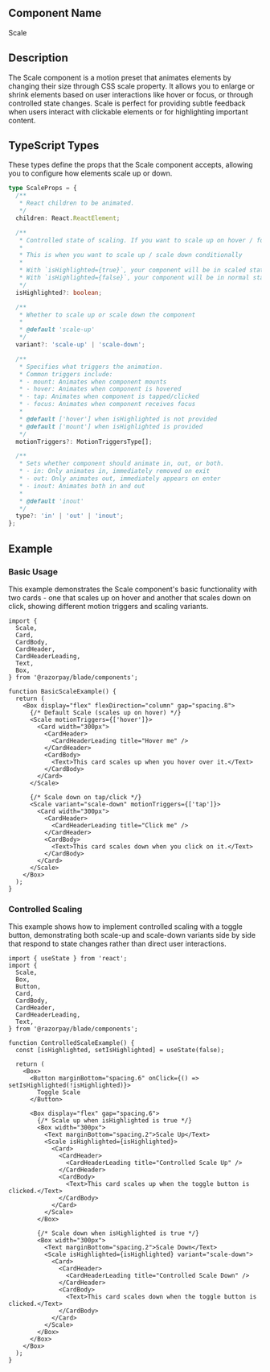 ## Component Name

Scale

## Description

The Scale component is a motion preset that animates elements by changing their size through CSS scale property. It allows you to enlarge or shrink elements based on user interactions like hover or focus, or through controlled state changes. Scale is perfect for providing subtle feedback when users interact with clickable elements or for highlighting important content.

## TypeScript Types

These types define the props that the Scale component accepts, allowing you to configure how elements scale up or down.

```typescript
type ScaleProps = {
  /**
   * React children to be animated.
   */
  children: React.ReactElement;

  /**
   * Controlled state of scaling. If you want to scale up on hover / focus, etc, checkout `motionTriggers` prop instead.
   *
   * This is when you want to scale up / scale down conditionally
   *
   * With `isHighlighted={true}`, your component will be in scaled state
   * With `isHighlighted={false}`, your component will be in normal state
   */
  isHighlighted?: boolean;

  /**
   * Whether to scale up or scale down the component
   *
   * @default 'scale-up'
   */
  variant?: 'scale-up' | 'scale-down';

  /**
   * Specifies what triggers the animation.
   * Common triggers include:
   * - mount: Animates when component mounts
   * - hover: Animates when component is hovered
   * - tap: Animates when component is tapped/clicked
   * - focus: Animates when component receives focus
   *
   * @default ['hover'] when isHighlighted is not provided
   * @default ['mount'] when isHighlighted is provided
   */
  motionTriggers?: MotionTriggersType[];

  /**
   * Sets whether component should animate in, out, or both.
   * - in: Only animates in, immediately removed on exit
   * - out: Only animates out, immediately appears on enter
   * - inout: Animates both in and out
   *
   * @default 'inout'
   */
  type?: 'in' | 'out' | 'inout';
};
```

## Example

### Basic Usage

This example demonstrates the Scale component's basic functionality with two cards - one that scales up on hover and another that scales down on click, showing different motion triggers and scaling variants.

```tsx
import {
  Scale,
  Card,
  CardBody,
  CardHeader,
  CardHeaderLeading,
  Text,
  Box,
} from '@razorpay/blade/components';

function BasicScaleExample() {
  return (
    <Box display="flex" flexDirection="column" gap="spacing.8">
      {/* Default Scale (scales up on hover) */}
      <Scale motionTriggers={['hover']}>
        <Card width="300px">
          <CardHeader>
            <CardHeaderLeading title="Hover me" />
          </CardHeader>
          <CardBody>
            <Text>This card scales up when you hover over it.</Text>
          </CardBody>
        </Card>
      </Scale>

      {/* Scale down on tap/click */}
      <Scale variant="scale-down" motionTriggers={['tap']}>
        <Card width="300px">
          <CardHeader>
            <CardHeaderLeading title="Click me" />
          </CardHeader>
          <CardBody>
            <Text>This card scales down when you click on it.</Text>
          </CardBody>
        </Card>
      </Scale>
    </Box>
  );
}
```

### Controlled Scaling

This example shows how to implement controlled scaling with a toggle button, demonstrating both scale-up and scale-down variants side by side that respond to state changes rather than direct user interactions.

```tsx
import { useState } from 'react';
import {
  Scale,
  Box,
  Button,
  Card,
  CardBody,
  CardHeader,
  CardHeaderLeading,
  Text,
} from '@razorpay/blade/components';

function ControlledScaleExample() {
  const [isHighlighted, setIsHighlighted] = useState(false);

  return (
    <Box>
      <Button marginBottom="spacing.6" onClick={() => setIsHighlighted(!isHighlighted)}>
        Toggle Scale
      </Button>

      <Box display="flex" gap="spacing.6">
        {/* Scale up when isHighlighted is true */}
        <Box width="300px">
          <Text marginBottom="spacing.2">Scale Up</Text>
          <Scale isHighlighted={isHighlighted}>
            <Card>
              <CardHeader>
                <CardHeaderLeading title="Controlled Scale Up" />
              </CardHeader>
              <CardBody>
                <Text>This card scales up when the toggle button is clicked.</Text>
              </CardBody>
            </Card>
          </Scale>
        </Box>

        {/* Scale down when isHighlighted is true */}
        <Box width="300px">
          <Text marginBottom="spacing.2">Scale Down</Text>
          <Scale isHighlighted={isHighlighted} variant="scale-down">
            <Card>
              <CardHeader>
                <CardHeaderLeading title="Controlled Scale Down" />
              </CardHeader>
              <CardBody>
                <Text>This card scales down when the toggle button is clicked.</Text>
              </CardBody>
            </Card>
          </Scale>
        </Box>
      </Box>
    </Box>
  );
}
```
